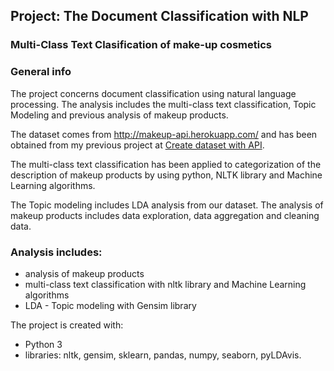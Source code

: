 
## Project: The Document Classification with NLP

### Multi-Class Text Clasification of make-up cosmetics
 
### General info

The project concerns document classification using natural language processing. The analysis includes the multi-class text classification, Topic Modeling and previous analysis of makeup products.

The dataset comes from http://makeup-api.herokuapp.com/ and has been obtained from my previous project at [Create dataset with API](https://github.com/aniass/Create-dataset-with-API).

The multi-class text classification has been applied to categorization of the description of makeup products by using python, NLTK library and Machine Learning algorithms.

The Topic modeling includes LDA analysis from our dataset. The analysis of makeup products includes data exploration, data aggregation and cleaning data. 

### Analysis includes:
* analysis of makeup products
* multi-class text classification with nltk library and Machine Learning algorithms
* LDA - Topic modeling with Gensim library

The project is created with:

* Python 3
* libraries: nltk, gensim, sklearn, pandas, numpy, seaborn, pyLDAvis.
